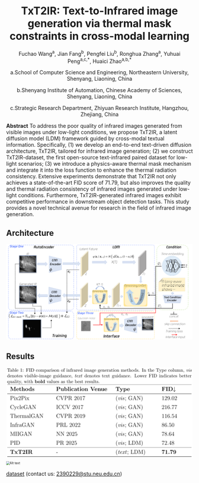 # <h1 align = "center">TxT2IR: Text-to-Infrared image generation via thermal mask constraints in cross-modal learning</h1>

<p align = "center">Fuchao Wang<sup>a</sup>, Jian Fang<sup>b</sup>, Pengfei Liu<sup>b</sup>, Ronghua Zhang<sup>a</sup>, Yuhuai Peng<sup>a,c,*</sup>, Huaici Zhao<sup>a,b,*</sup>

<p align = "center">a.School of Computer Science and Engineering,  Northeastern University, Shenyang, Liaoning, China</p>
<p align = "center">b.Shenyang Institute of Automation, Chinese Academy of Sciences, Shenyang, Liaoning, China</p>
<p align = "center">c.Strategic Research Department, Zhiyuan Research Institute, Hangzhou, Zhejiang, China</p>

**Abstract** To address the poor quality of infrared images generated from visible images under low-light conditions, we propose TxT2IR, a latent diffusion model (LDM) framework guided by cross-modal textual information. Specifically, (1) we develop an end-to-end text-driven diffusion architecture, TxT2IR, tailored for infrared image generation; (2) we construct TxT2IR-dataset, the first open-source text-infrared paired dataset for low-light scenarios; (3) we introduce a physics-aware thermal mask mechanism and integrate it into the loss function to enhance the thermal radiation consistency. Extensive experiments demonstrate that TxT2IR not only achieves a state-of-the-art FID score of 71.79, but also improves the quality and thermal radiation consistency of infrared images generated under low-light conditions. Furthermore, TxT2IR-generated infrared images exhibit competitive performance in downstream object detection tasks. This study provides a novel technical avenue for research in the field of infrared image generation.

<h2>Architecture</h2>

<img src="figs/TxToIROverview.png" alt="Alt text" title="Architecture" style="zoom: 80%;" />

<h2>Results</h2>

<img src="figs/tab1.png" alt="Alt text" title="DifferentModelMetric" style="zoom: 60%;" />
<img src="figs/genIRImgsv3.png" alt="Alt text" title="DifferentModelMetric" style="zoom: 60%;" />

[dataset](https://drive.google.com/file/d/1uJ-mBWg5o8UucdjavE0GSS26BcA_AmM3/view?usp=drive_link)
(contact us: 2390229@stu.neu.edu.cn)
